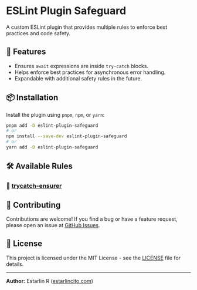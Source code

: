 # ESLint Plugin Safeguard

A custom ESLint plugin that provides multiple rules to enforce best practices and code safety.

## 🚀 Features

- Ensures `await` expressions are inside `try-catch` blocks.
- Helps enforce best practices for asynchronous error handling.
- Expandable with additional safety rules in the future.

## 📦 Installation

Install the plugin using `pnpm`, `npm`, or `yarn`:

```sh
pnpm add -D eslint-plugin-safeguard
# or
npm install --save-dev eslint-plugin-safeguard
# or
yarn add -D eslint-plugin-safeguard
```

## 🛠 Available Rules

### 🔹 [trycatch-ensurer](/docs/rules/trycatch-ensurer.md)

## 📝 Contributing

Contributions are welcome! If you find a bug or have a feature request, please open an issue at [GitHub Issues](https://github.com/estarlincito/eslint-plugin-safeguard/issues).

## 📄 License

This project is licensed under the MIT License - see the [LICENSE](LICENSE) file for details.

---

**Author:** Estarlin R ([estarlincito.com](https://estarlincito.com))

